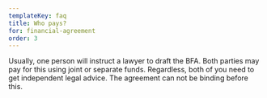 ```yaml
---
templateKey: faq
title: Who pays?
for: financial-agreement
order: 3
---
```


Usually, one person will instruct a lawyer to draft the BFA. Both parties may pay for this using joint or separate funds. Regardless, both of you need to get independent legal advice. The agreement can not be binding before this.